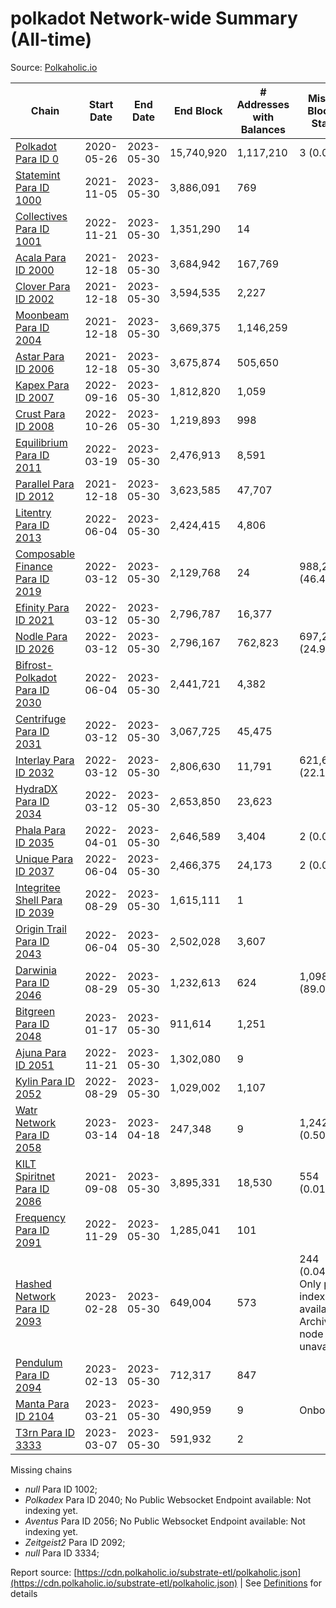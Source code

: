 # polkadot Network-wide Summary (All-time)

Source: [Polkaholic.io](https://polkaholic.io)


| Chain            | Start Date | End Date | End Block | # Addresses with Balances | Missing Blocks / Status |
| ---------------- | ---------- | ---------| --------- | ------------------------- | ----------------------- |
| [Polkadot Para ID 0](/polkadot/0-polkadot) | 2020-05-26 | 2023-05-30 | 15,740,920 |  1,117,210 | 3 (0.00%)  |
| [Statemint Para ID 1000](/polkadot/1000-statemint) | 2021-11-05 | 2023-05-30 | 3,886,091 |  769 |    |
| [Collectives Para ID 1001](/polkadot/1001-collectives) | 2022-11-21 | 2023-05-30 | 1,351,290 |  14 |    |
| [Acala Para ID 2000](/polkadot/2000-acala) | 2021-12-18 | 2023-05-30 | 3,684,942 |  167,769 |    |
| [Clover Para ID 2002](/polkadot/2002-clover) | 2021-12-18 | 2023-05-30 | 3,594,535 |  2,227 |    |
| [Moonbeam Para ID 2004](/polkadot/2004-moonbeam) | 2021-12-18 | 2023-05-30 | 3,669,375 |  1,146,259 |    |
| [Astar Para ID 2006](/polkadot/2006-astar) | 2021-12-18 | 2023-05-30 | 3,675,874 |  505,650 |    |
| [Kapex Para ID 2007](/polkadot/2007-kapex) | 2022-09-16 | 2023-05-30 | 1,812,820 |  1,059 |    |
| [Crust Para ID 2008](/polkadot/2008-crust) | 2022-10-26 | 2023-05-30 | 1,219,893 |  998 |    |
| [Equilibrium Para ID 2011](/polkadot/2011-equilibrium) | 2022-03-19 | 2023-05-30 | 2,476,913 |  8,591 |    |
| [Parallel Para ID 2012](/polkadot/2012-parallel) | 2021-12-18 | 2023-05-30 | 3,623,585 |  47,707 |    |
| [Litentry Para ID 2013](/polkadot/2013-litentry) | 2022-06-04 | 2023-05-30 | 2,424,415 |  4,806 |    |
| [Composable Finance Para ID 2019](/polkadot/2019-composable) | 2022-03-12 | 2023-05-30 | 2,129,768 |  24 | 988,228 (46.40%)  |
| [Efinity Para ID 2021](/polkadot/2021-efinity) | 2022-03-12 | 2023-05-30 | 2,796,787 |  16,377 |    |
| [Nodle Para ID 2026](/polkadot/2026-nodle) | 2022-03-12 | 2023-05-30 | 2,796,167 |  762,823 | 697,249 (24.94%)  |
| [Bifrost-Polkadot Para ID 2030](/polkadot/2030-bifrost-dot) | 2022-06-04 | 2023-05-30 | 2,441,721 |  4,382 |    |
| [Centrifuge Para ID 2031](/polkadot/2031-centrifuge) | 2022-03-12 | 2023-05-30 | 3,067,725 |  45,475 |    |
| [Interlay Para ID 2032](/polkadot/2032-interlay) | 2022-03-12 | 2023-05-30 | 2,806,630 |  11,791 | 621,626 (22.15%)  |
| [HydraDX Para ID 2034](/polkadot/2034-hydradx) | 2022-03-12 | 2023-05-30 | 2,653,850 |  23,623 |    |
| [Phala Para ID 2035](/polkadot/2035-phala) | 2022-04-01 | 2023-05-30 | 2,646,589 |  3,404 | 2 (0.00%)  |
| [Unique Para ID 2037](/polkadot/2037-unique) | 2022-06-04 | 2023-05-30 | 2,466,375 |  24,173 | 2 (0.00%)  |
| [Integritee Shell Para ID 2039](/polkadot/2039-integritee-shell) | 2022-08-29 | 2023-05-30 | 1,615,111 |  1 |    |
| [Origin Trail Para ID 2043](/polkadot/2043-origintrail) | 2022-06-04 | 2023-05-30 | 2,502,028 |  3,607 |    |
| [Darwinia Para ID 2046](/polkadot/2046-darwinia) | 2022-08-29 | 2023-05-30 | 1,232,613 |  624 | 1,098,150 (89.09%)  |
| [Bitgreen Para ID 2048](/polkadot/2048-bitgreen) | 2023-01-17 | 2023-05-30 | 911,614 |  1,251 |    |
| [Ajuna Para ID 2051](/polkadot/2051-ajuna) | 2022-11-21 | 2023-05-30 | 1,302,080 |  9 |    |
| [Kylin Para ID 2052](/polkadot/2052-kylin) | 2022-08-29 | 2023-05-30 | 1,029,002 |  1,107 |    |
| [Watr Network Para ID 2058](/polkadot/2058-watr) | 2023-03-14 | 2023-04-18 | 247,348 |  9 | 1,242 (0.50%)  |
| [KILT Spiritnet Para ID 2086](/polkadot/2086-kilt) | 2021-09-08 | 2023-05-30 | 3,895,331 |  18,530 | 554 (0.01%)  |
| [Frequency Para ID 2091](/polkadot/2091-frequency) | 2022-11-29 | 2023-05-30 | 1,285,041 |  101 |    |
| [Hashed Network Para ID 2093](/polkadot/2093-hashed) | 2023-02-28 | 2023-05-30 | 649,004 |  573 | 244 (0.04%) Only partial index available: Archive node unavailable |
| [Pendulum Para ID 2094](/polkadot/2094-pendulum) | 2023-02-13 | 2023-05-30 | 712,317 |  847 |    |
| [Manta Para ID 2104](/polkadot/2104-manta) | 2023-03-21 | 2023-05-30 | 490,959 |  9 |   Onboarding |
| [T3rn Para ID 3333](/polkadot/3333-t3rn) | 2023-03-07 | 2023-05-30 | 591,932 |  2 |    |

Missing chains


* *null* Para ID 1002; 
* *Polkadex* Para ID 2040; No Public Websocket Endpoint available: Not indexing yet.
* *Aventus* Para ID 2056; No Public Websocket Endpoint available: Not indexing yet.
* *Zeitgeist2* Para ID 2092; 
* *null* Para ID 3334; 

Report source: [https://cdn.polkaholic.io/substrate-etl/polkaholic.json](https://cdn.polkaholic.io/substrate-etl/polkaholic.json) | See [Definitions](/DEFINITIONS.md) for details
